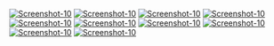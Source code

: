 <a href="https://image.prntscr.com/image/RUSXzjhMQiyI2pZ3lPlwFQ.png"><img src="https://image.prntscr.com/image/RUSXzjhMQiyI2pZ3lPlwFQ.png" alt="Screenshot-10" border="0"></a>
<a href="https://image.prntscr.com/image/iTNcmeJ2TLGmQ2AdTWtUsQ.png"><img src="https://image.prntscr.com/image/iTNcmeJ2TLGmQ2AdTWtUsQ.png" alt="Screenshot-10" border="0"></a>
<a href="https://image.prntscr.com/image/UnhXTi39TDa-BM_AyFwBgg.png"><img src="https://image.prntscr.com/image/UnhXTi39TDa-BM_AyFwBgg.png" alt="Screenshot-10" border="0"></a>
<a href="https://image.prntscr.com/image/l_lsLKNxSe2yg6efVBXtgg.png"><img src="https://image.prntscr.com/image/l_lsLKNxSe2yg6efVBXtgg.png" alt="Screenshot-10" border="0"></a>
<a href="https://image.prntscr.com/image/qJb_jIJqR1esUOqn1OnAcw.png"><img src="https://image.prntscr.com/image/qJb_jIJqR1esUOqn1OnAcw.png" alt="Screenshot-10" border="0"></a>
<a href="https://image.prntscr.com/image/sruBY3MXQMeB6pPo_-SMlg.png"><img src="https://image.prntscr.com/image/sruBY3MXQMeB6pPo_-SMlg.png" alt="Screenshot-10" border="0"></a>
<a href="https://image.prntscr.com/image/HFbagjWzSzikicQ56EZF7Q.png"><img src="https://image.prntscr.com/image/HFbagjWzSzikicQ56EZF7Q.png" alt="Screenshot-10" border="0"></a>
<a href="https://image.prntscr.com/image/Wn3xB-p3SuO4LjNU3s70VA.png"><img src="https://image.prntscr.com/image/Wn3xB-p3SuO4LjNU3s70VA.png" alt="Screenshot-10" border="0"></a>
<a href=""><img src="" alt="Screenshot-10" border="0"></a>
<a href=""><img src="" alt="Screenshot-10" border="0"></a>
